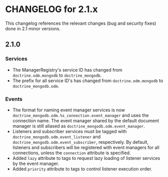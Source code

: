 CHANGELOG for 2.1.x
===================

This changelog references the relevant changes (bug and security fixes) done
in 2.1 minor versions.

2.1.0
-----

### Services

 * The ManagerRegistry's service ID has changed from `doctrine.odm.mongodb` to
   `doctrine_mongodb`.
 * The prefix for all service ID's has changed from `doctrine.odm.mongodb` to
   `doctrine_mongodb.odm`.

### Events

 * The format for naming event manager services is now
   `doctrine_mongodb.odm.%s_connection.event_manager` and uses the connection
   name. The event manager shared by the default document manager is still
   aliased as `doctrine_mongodb.odm.event_manager`.
 * Listeners and subscriber services must be tagged with 
   `doctrine_mongodb.odm.event_listener` and
   `doctrine_mongodb.odm.event_subscriber`, respectively. By default, listeners
   and subscribers will be registered with event managers for all connections,
   unless the `connection` attribute is specified.
 * Added `lazy` attribute to tags to request lazy loading of listener services
   by the event manager.
 * Added `priority` attribute to tags to control listener execution order.
